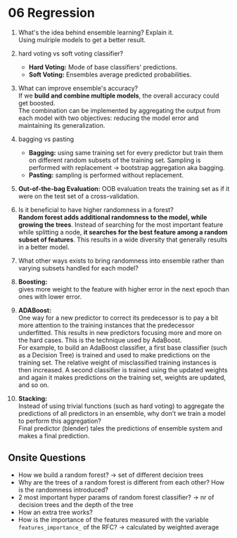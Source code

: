 # 06 Regression

1. What's the idea behind ensemble learning? Explain it. <br> Using mulriple models to get a better result.

2. hard voting vs soft voting classifier? <br>
    - **Hard Voting:** Mode of base classifiers' predictions.
    - **Soft Voting:** Ensembles average predicted probabilities.


3. What can improve ensemble's accuracy? <br> If we **build and combine multiple models**, the overall accuracy could get boosted. <br> The combination can be implemented by aggregating the output from each model with two objectives: reducing the model error and maintaining its generalization.


4. bagging vs pasting <br>
    - **Bagging:** using same training set for every predictor but train them on different random subsets of the training set. Sampling is performed with replacement -> bootstrap aggregation aka bagging.
    - **Pasting:** sampling is performed without replacement.


5. **Out-of-the-bag Evaluation:** OOB evaluation treats the training set as if it were on the test set of a cross-validation.


6. Is it beneficial to have higher randomness in a forest? <br> **Random forest adds additional randomness to the model, while growing the trees**. Instead of searching for the most important feature while splitting a node, **it searches for the best feature among a random subset of features**. This results in a wide diversity that generally results in a better model.


7. What other ways exists to bring randomness into ensemble rather than varying subsets handled for each model? <br> 


8. **Boosting:** <br> gives more weight to the feature with higher error in the next epoch than ones with lower error.


9. **ADABoost:** <br> One way for a new predictor to correct its predecessor is to pay a bit more attention to the training instances that the predecessor underfitted. This results in new predictors focusing more and more on the hard cases. This is the technique used by AdaBoost. <br>
For example, to build an AdaBoost classifier, a first base classifier (such as a Decision Tree) is trained and used to make predictions on the training set. The relative weight of misclassified training instances is then increased. A second classifier is trained using the updated weights and again it makes predictions on the training set, weights are updated, and so on.


10. **Stacking:** <br> Instead of using trivial functions (such as hard voting) to aggregate the predictions of all predictors in an ensemble, why don’t we train a model to perform this aggregation? <br> Final predictor (blender) tales the predictions of ensemble system and makes a final prediction.

## Onsite Questions
- How we build a random forest? -> set of different decision trees
- Why are the trees of a random forest is different from each other? How is the randomness introduced?
- 2 most important hyper params of random forest classifier? -> nr of decision trees and the depth of the tree
- How an extra tree works?
- How is the importance of the features measured with the variable `features_importance_` of the RFC? -> calculated by weighted average

